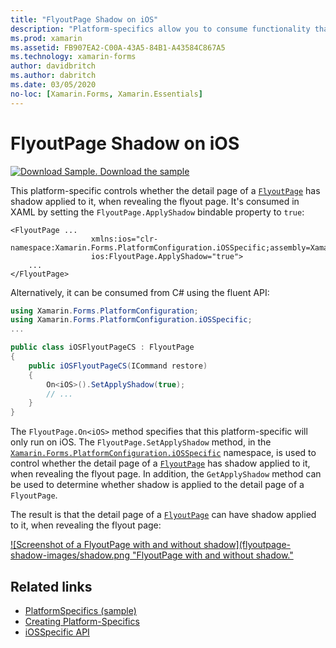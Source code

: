 ```yaml
---
title: "FlyoutPage Shadow on iOS"
description: "Platform-specifics allow you to consume functionality that's only available on a specific platform, without implementing custom renderers or effects. This article explains how to consume the iOS platform-specific that controls whether the detail page of a FlyoutPage has shadow applied to it, when revealing the flyout page."
ms.prod: xamarin
ms.assetid: FB907EA2-C00A-43A5-84B1-A43584C867A5
ms.technology: xamarin-forms
author: davidbritch
ms.author: dabritch
ms.date: 03/05/2020
no-loc: [Xamarin.Forms, Xamarin.Essentials]
---
```


# FlyoutPage Shadow on iOS

[![Download Sample.](~/media/shared/download.png) Download the sample](/samples/xamarin/xamarin-forms-samples/userinterface-platformspecifics)

This platform-specific controls whether the detail page of a [`FlyoutPage`](xref:Xamarin.Forms.FlyoutPage) has shadow applied to it, when revealing the flyout page. It's consumed in XAML by setting the `FlyoutPage.ApplyShadow` bindable property to `true`:

```xaml
<FlyoutPage ...
                  xmlns:ios="clr-namespace:Xamarin.Forms.PlatformConfiguration.iOSSpecific;assembly=Xamarin.Forms.Core"
                  ios:FlyoutPage.ApplyShadow="true">
    ...
</FlyoutPage>
```

Alternatively, it can be consumed from C# using the fluent API:

```csharp
using Xamarin.Forms.PlatformConfiguration;
using Xamarin.Forms.PlatformConfiguration.iOSSpecific;
...

public class iOSFlyoutPageCS : FlyoutPage
{
    public iOSFlyoutPageCS(ICommand restore)
    {
        On<iOS>().SetApplyShadow(true);
        // ...
    }
}
```

The `FlyoutPage.On<iOS>` method specifies that this platform-specific will only run on iOS. The `FlyoutPage.SetApplyShadow` method, in the [`Xamarin.Forms.PlatformConfiguration.iOSSpecific`](xref:Xamarin.Forms.PlatformConfiguration.iOSSpecific) namespace, is used to control whether the detail page of a [`FlyoutPage`](xref:Xamarin.Forms.FlyoutPage) has shadow applied to it, when revealing the flyout page. In addition, the `GetApplyShadow` method can be used to determine whether shadow is applied to the detail page of a `FlyoutPage`.

The result is that the detail page of a [`FlyoutPage`](xref:Xamarin.Forms.FlyoutPage) can have shadow applied to it, when revealing the flyout page:

[![Screenshot of a FlyoutPage with and without shadow](flyoutpage-shadow-images/shadow.png "FlyoutPage with and without shadow."](flyoutpage-shadow-images/shadow-large.png#lightbox "FlyoutPage with and without shadow")

## Related links

- [PlatformSpecifics (sample)](/samples/xamarin/xamarin-forms-samples/userinterface-platformspecifics)
- [Creating Platform-Specifics](~/xamarin-forms/platform/platform-specifics/index.md#creating-platform-specifics)
- [iOSSpecific API](xref:Xamarin.Forms.PlatformConfiguration.iOSSpecific)